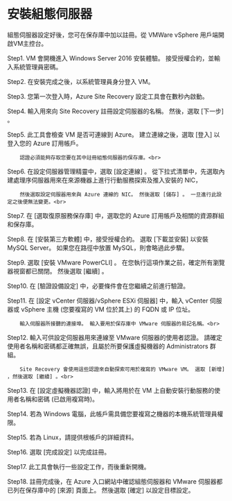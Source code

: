 # 安裝組態伺服器

組態伺服器設定好後，您可在保存庫中加以註冊。從 VMWare vSphere 用戶端開啟VM主控台。<br>

Step1.	VM 會開機進入 Windows Server 2016 安裝體驗。 接受授權合約，並輸入系統管理員密碼。<br>

Step2.	在安裝完成之後，以系統管理員身分登入 VM。<br>

Step3.	您第一次登入時，Azure Site Recovery 設定工具會在數秒內啟動。<br>

Step4.	輸入用來向 Site Recovery 註冊設定伺服器的名稱。 然後，選取 [下一步] 。<br>

Step5.	此工具會檢查 VM 是否可連線到 Azure。 建立連線之後，選取 [登入] 以登入您的 Azure 訂用帳戶。<br>

        認證必須能夠存取您要在其中註冊組態伺服器的保存庫。<br>

Step6.	在設定伺服器管理精靈中，選取 [設定連線] 。 從下拉式清單中，先選取內建處理序伺服器用來在來源機器上進行行動服務探索及推入安裝的 NIC，<br>

        然後選取設定伺服器用來與 Azure 連線的 NIC。 然後選取 [儲存] 。 一旦進行此設定之後便無法變更。<br>

Step7.	在 [選取復原服務保存庫] 中，選取您的 Azure 訂用帳戶及相關的資源群組和保存庫。<br>

Step8.	在 [安裝第三方軟體] 中，接受授權合約。 選取 [下載並安裝] 以安裝 MySQL Server。 如果您在路徑中放置 MySQL，則會略過此步驟。<br>

Step9.	選取 [安裝 VMware PowerCLI] 。 在您執行這項作業之前，確定所有瀏覽器視窗都已關閉。 然後選取 [繼續] 。<br>

Step10.	在 [驗證設備設定] 中，必要條件會在您繼續之前進行驗證。<br>

Step11.	在 [設定 vCenter 伺服器/vSphere ESXi 伺服器] 中，輸入 vCenter 伺服器或 vSphere 主機 (您要複寫的 VM 位於其上) 的 FQDN 或 IP 位址。<br>

        輸入伺服器所接聽的連接埠。 輸入要用於保存庫中 VMware 伺服器的易記名稱。<br>

Step12.	輸入可供設定伺服器用來連線至 VMware 伺服器的使用者認證。 請確定使用者名稱和密碼都正確無誤，且屬於所要保護虛擬機器的 Administrators 群組。 <br>

        Site Recovery 會使用這些認證來自動探索可用於複寫的 VMware VM。 選取 [新增] ，然後選取 [繼續] 。<br>

Step13.	在 [設定虛擬機器認證] 中，輸入將用於在 VM 上自動安裝行動服務的使用者名稱和密碼 (已啟用複寫時)。<br>

Step14.	若為 Windows 電腦，此帳戶需具備您要複寫之機器的本機系統管理員權限。<br>

Step15.	若為 Linux，請提供根帳戶的詳細資料。<br>

Step16.	選取 [完成設定] 以完成註冊。<br>

Step17.	此工具會執行一些設定工作，而後重新開機。<br>

Step18.	註冊完成後，在 Azure 入口網站中確認組態伺服器和 VMware 伺服器都已列在保存庫中的 [來源] 頁面上。 然後選取 [確定] 以設定目標設定。<br>

